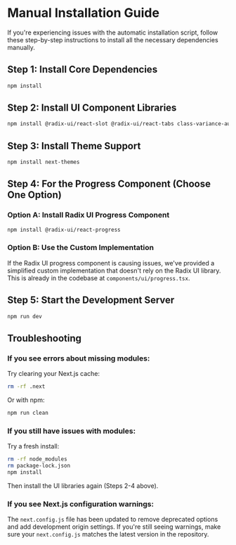 # Manual Installation Guide

If you're experiencing issues with the automatic installation script, follow these step-by-step instructions to install all the necessary dependencies manually.

## Step 1: Install Core Dependencies

```bash
npm install
```

## Step 2: Install UI Component Libraries

```bash
npm install @radix-ui/react-slot @radix-ui/react-tabs class-variance-authority clsx tailwind-merge
```

## Step 3: Install Theme Support

```bash
npm install next-themes
```

## Step 4: For the Progress Component (Choose One Option)

### Option A: Install Radix UI Progress Component
```bash
npm install @radix-ui/react-progress
```

### Option B: Use the Custom Implementation
If the Radix UI progress component is causing issues, we've provided a simplified custom implementation that doesn't rely on the Radix UI library. This is already in the codebase at `components/ui/progress.tsx`.

## Step 5: Start the Development Server

```bash
npm run dev
```

## Troubleshooting

### If you see errors about missing modules:

Try clearing your Next.js cache:
```bash
rm -rf .next
```

Or with npm:
```bash
npm run clean
```

### If you still have issues with modules:

Try a fresh install:
```bash
rm -rf node_modules
rm package-lock.json
npm install
```

Then install the UI libraries again (Steps 2-4 above).

### If you see Next.js configuration warnings:

The `next.config.js` file has been updated to remove deprecated options and add development origin settings. If you're still seeing warnings, make sure your `next.config.js` matches the latest version in the repository. 
